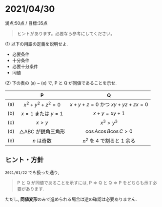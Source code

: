 # 2021/04/30

満点:50点 / 目標:35点

> ヒントがあります。必要なら参考にしてください。

(1) 以下の用語の定義を説明せよ.

- 必要条件
- 十分条件
- 必要十分条件
- 同値

(2) 下の表の (a) ~ (e) で, $\mathrm{P}$ と $\mathrm{Q}$ が同値であることを示せ.

||$\mathrm{P}$|$\mathrm{Q}$|
|:-:|:-:|:-:|
|(a)|$x^2+y^2+z^2=0$|$x+y+z=0$ かつ $xy+yz+zx=0$|
|(b)|$x=1$ または $y=1$|$x+y=xy+1$|
|(c)|$x>y$|$x^3>y^3$|
|(d)|$\triangle \mathrm{ABC}$ が鋭角三角形|$\cos A \cos B \cos C > 0$|
|(e)|$n$ は奇数|$n^2$ を $4$ で割ると $1$ 余る|

<div style="page-break-before:always"></div>

## ヒント・方針

`2021/01/22` でも扱った通り, 

> $\mathrm{P}$ と $\mathrm{Q}$ が同値であることを示すには, $\mathrm{P} \Rightarrow \mathrm{Q}$ と $\mathrm{Q} \Rightarrow \mathrm{P}$ をどちらも示す必要があります.

ただし, **同値変形**のみで進められる場合は逆の確認は必要ありません.